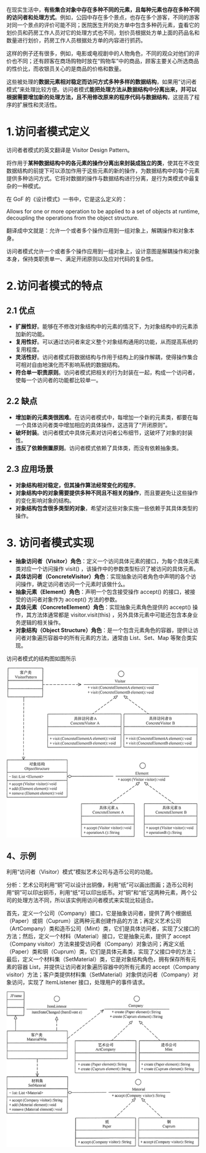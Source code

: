 在现实生活中，**有些集合对象中存在多种不同的元素，且每种元素也存在多种不同的访问者和处理方式**。例如，公园中存在多个景点，也存在多个游客，不同的游客对同一个景点的评价可能不同；医院医生开的处方单中包含多种药元素，査看它的划价员和药房工作人员对它的处理方式也不同，划价员根据处方单上面的药品名和数量进行划价，药房工作人员根据处方单的内容进行抓药。

这样的例子还有很多，例如，电影或电视剧中的人物角色，不同的观众对他们的评价也不同；还有顾客在商场购物时放在“购物车”中的商品，顾客主要关心所选商品的性价比，而收银员关心的是商品的价格和数量。

这些被处理的**数据元素相对稳定而访问方式多种多样的数据结构**，如果用“访问者模式”来处理比较方便。访问者模式**能把处理方法从数据结构中分离出来，并可以根据需要增加新的处理方法，且不用修改原来的程序代码与数据结构**，这提高了程序的扩展性和灵活性。

# 1.访问者模式定义

访问者者模式的英文翻译是 Visitor Design Pattern。

将作用于**某种数据结构中的各元素的操作分离出来封装成独立的类**，使其在不改变数据结构的前提下可以添加作用于这些元素的新的操作，为数据结构中的每个元素提供多种访问方式。它将对数据的操作与数据结构进行分离，是行为类模式中最复杂的一种模式。

在 GoF 的《设计模式》一书中，它是这么定义的：

Allows for one or more operation to be applied to a set of objects at runtime, decoupling the operations from the object structure.

翻译成中文就是：允许一个或者多个操作应用到一组对象上，解耦操作和对象本身。

访问者模式允许一个或者多个操作应用到一组对象上，设计意图是解耦操作和对象本身，保持类职责单一、满足开闭原则以及应对代码的复杂性。

# 2.访问者模式的特点

## 2.1 优点

- **扩展性好**。能够在不修改对象结构中的元素的情况下，为对象结构中的元素添加新的功能。
- **复用性好**。可以通过访问者来定义整个对象结构通用的功能，从而提高系统的复用程度。
- **灵活性好**。访问者模式将数据结构与作用于结构上的操作解耦，使得操作集合可相对自由地演化而不影响系统的数据结构。
- **符合单一职责原则**。访问者模式把相关的行为封装在一起，构成一个访问者，使每一个访问者的功能都比较单一。

## 2.2 缺点

- **增加新的元素类很困难**。在访问者模式中，每增加一个新的元素类，都要在每一个具体访问者类中增加相应的具体操作，这违背了“开闭原则”。
- **破坏封装**。访问者模式中具体元素对访问者公布细节，这破坏了对象的封装性。
- **违反了依赖倒置原则**。访问者模式依赖了具体类，而没有依赖抽象类。

## 2.3 应用场景

- **对象结构相对稳定，但其操作算法经常变化的程序**。
- **对象结构中的对象需要提供多种不同且不相关的操作**，而且要避免让这些操作的变化影响对象的结构。
- **对象结构包含很多类型的对象**，希望对这些对象实施一些依赖于其具体类型的操作。

# 3. 访问者模式实现

- **抽象访问者（Visitor）角色**：定义一个访问具体元素的接口，为每个具体元素类对应一个访问操作 visit() ，该操作中的参数类型标识了被访问的具体元素。
- **具体访问者（ConcreteVisitor）角色**：实现抽象访问者角色中声明的各个访问操作，确定访问者访问一个元素时该做什么。
- **抽象元素（Element）角色**：声明一个包含接受操作 accept() 的接口，被接受的访问者对象作为 accept() 方法的参数。
- **具体元素（ConcreteElement）角色**：实现抽象元素角色提供的 accept() 操作，其方法体通常都是 visitor.visit(this) ，另外具体元素中可能还包含本身业务逻辑的相关操作。
- **对象结构（Object Structure）角色**：是一个包含元素角色的容器，提供让访问者对象遍历容器中的所有元素的方法，通常由 List、Set、Map 等聚合类实现。

访问者模式的结构图如图所示

![image-20220512135530290](images/image-20220512135530290.png)

## 4、示例

利用“访问者（Visitor）模式”模拟艺术公司与造币公司的功能。

分析：艺术公司利用“铜”可以设计出铜像，利用“纸”可以画出图画；造币公司利用“铜”可以印出铜币，利用“纸”可以印出纸币。对“铜”和“纸”这两种元素，两个公司的处理方法不同，所以该实例用访问者模式来实现比较适合。

首先，定义一个公司（Company）接口，它是抽象访问者，提供了两个根据纸（Paper）或铜（Cuprum）这两种元素创建作品的方法；再定义艺术公司（ArtCompany）类和造币公司（Mint）类，它们是具体访问者，实现了父接口的方法；然后，定义一个材料（Material）接口，它是抽象元素，提供了 accept（Company visitor）方法来接受访问者（Company）对象访问；再定义纸（Paper）类和铜（Cuprum）类，它们是具体元素类，实现了父接口中的方法；最后，定义一个材料集（SetMaterial）类，它是对象结构角色，拥有保存所有元素的容器 List，并提供让访问者对象遍历容器中的所有元素的 accept（Company visitor）方法；客户类提供材料集（SetMaterial）对象供访问者（Company）对象访问，实现了 ItemListener 接口，处理用户的事件请求。

![image-20220512135543821](images/image-20220512135543821.png)
